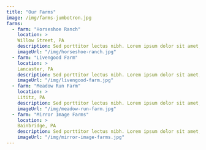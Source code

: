 ```yaml
---
title: "Our Farms"
image: /img/farms-jumbotron.jpg
farms:
  - farm: "Horseshoe Ranch"
    location: >
    Willow Street, PA
    description: Sed porttitor lectus nibh. Lorem ipsum dolor sit amet, consectetur adipiscing elit. Praesent sapien massa, convallis a pellentesque nec, egestas non nisi.
    imageUrl: "/img/horseshoe-ranch.jpg"
  - farm: "Livengood Farm"
    location: >
    Lancaster, PA
    description: Sed porttitor lectus nibh. Lorem ipsum dolor sit amet, consectetur adipiscing elit. Praesent sapien massa, convallis a pellentesque nec, egestas non nisi.
    imageUrl: "/img/livengood-farm.jpg"
  - farm: "Meadow Run Farm"
    location: >
    Lititz, PA
    description: Sed porttitor lectus nibh. Lorem ipsum dolor sit amet, consectetur adipiscing elit. Praesent sapien massa, convallis a pellentesque nec, egestas non nisi.
    imageUrl: "/img/meadow-run-farm.jpg"
  - farm: "Mirror Image Farms"
    location: >
    Bainbridge, PA
    description: Sed porttitor lectus nibh. Lorem ipsum dolor sit amet, consectetur adipiscing elit. Praesent sapien massa, convallis a pellentesque nec, egestas non nisi.
    imageUrl: "/img/mirror-image-farms.jpg"
---
```

